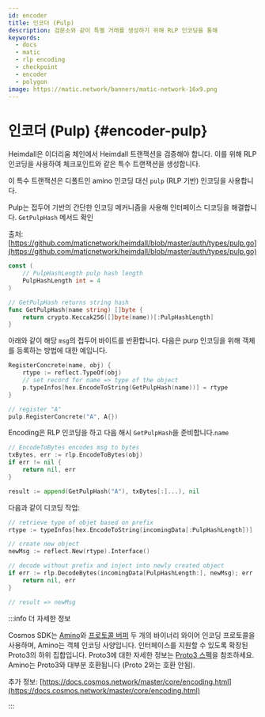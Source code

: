 ```yaml
---
id: encoder
title: 인코더 (Pulp)
description: 검문소와 같이 특별 거래를 생성하기 위해 RLP 인코딩을 통해
keywords:
  - docs
  - matic
  - rlp encoding
  - checkpoint
  - encoder
  - polygon
image: https://matic.network/banners/matic-network-16x9.png
---
```


# 인코더 (Pulp) {#encoder-pulp}

Heimdall은 이더리움 체인에서 Heimdall 트랜잭션을 검증해야 합니다. 이를 위해 RLP 인코딩을 사용하여 체크포인트와 같은 특수 트랜잭션을 생성합니다.

이 특수 트랜잭션은 디폴트인 amino 인코딩 대신 `pulp` (RLP 기반) 인코딩을 사용합니다.

Pulp는 접두어 기반의 간단한 인코딩 메커니즘을 사용해 인터페이스 디코딩을 해결합니다. `GetPulpHash` 메서드 확인

출처: [https://github.com/maticnetwork/heimdall/blob/master/auth/types/pulp.go](https://github.com/maticnetwork/heimdall/blob/master/auth/types/pulp.go)

```go
const (
	// PulpHashLength pulp hash length
	PulpHashLength int = 4
)

// GetPulpHash returns string hash
func GetPulpHash(name string) []byte {
	return crypto.Keccak256([]byte(name))[:PulpHashLength]
}
```

아래와 같이 해당 `msg`의 접두어 바이트를 반환합니다.  다음은 purp 인코딩을 위해 객체를 등록하는 방법에 대한 예입니다.

```go
RegisterConcrete(name, obj) {
	rtype := reflect.TypeOf(obj)
	// set record for name => type of the object
	p.typeInfos[hex.EncodeToString(GetPulpHash(name))] = rtype
}

// register "A"
pulp.RegisterConcrete("A", A{})
```

Encoding은 RLP 인코딩을 하고 다음 해시 `GetPulpHash`을 준비합니다.`name`

```go
// EncodeToBytes encodes msg to bytes
txBytes, err := rlp.EncodeToBytes(obj)
if err != nil {
	return nil, err
}

result := append(GetPulpHash("A"), txBytes[:]...), nil
```

다음과 같이 디코딩 작업:

```go
// retrieve type of objet based on prefix
rtype := typeInfos[hex.EncodeToString(incomingData[:PulpHashLength])]

// create new object
newMsg := reflect.New(rtype).Interface()

// decode without prefix and inject into newly created object
if err := rlp.DecodeBytes(incomingData[PulpHashLength:], newMsg); err != nil {
	return nil, err
}

// result => newMsg
```

:::info 더 자세한 정보

Cosmos SDK는 [Amino](https://github.com/tendermint/go-amino/)와 [프로토콜 버퍼](https://developers.google.com/protocol-buffers) 두 개의 바이너리 와이어 인코딩 프로토콜을 사용하며, Amino는 객체 인코딩 사양입니다. 인터페이스를 지원할 수 있도록 확장된 Proto3의 하위 집합입니다. Proto3에 대한 자세한 정보는 [Proto3 스펙](https://developers.google.com/protocol-buffers/docs/proto3)을 참조하세요. Amino는 Proto3와 대부분 호환됩니다 (Proto 2와는 호환 안됨).

추가 정보: [https://docs.cosmos.network/master/core/encoding.html](https://docs.cosmos.network/master/core/encoding.html)

:::
